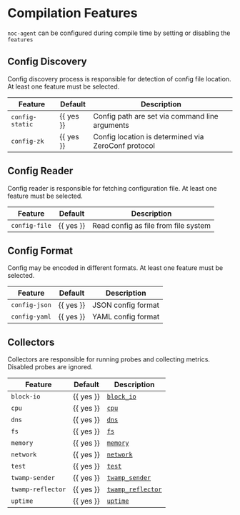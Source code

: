# Compilation Features

`noc-agent` can be configured during compile time by setting or disabling
the `features`

## Config Discovery

Config discovery process is responsible for detection of config file location.
At least one feature must be selected.

| Feature         | Default   | Description                                         |
| --------------- | --------- | --------------------------------------------------- |
| `config-static` | {{ yes }} | Config path are set via command line arguments      |
| `config-zk`     | {{ yes }} | Config location is determined via ZeroConf protocol |

## Config Reader

Config reader is responsible for fetching configuration file.
At least one feature must be selected.

| Feature       | Default   | Description                          |
| ------------- | --------- | ------------------------------------ |
| `config-file` | {{ yes }} | Read config as file from file system |

## Config Format

Config may be encoded in different formats. At least one feature must be selected.

| Feature       | Default   | Description        |
| ------------- | --------- | ------------------ |
| `config-json` | {{ yes }} | JSON config format |
| `config-yaml` | {{ yes }} | YAML config format |

## Collectors

Collectors are responsible for running probes and collecting metrics.
Disabled probes are ignored.

| Feature           | Default   | Description                                        |
| ----------------- | --------- | -------------------------------------------------- |
| `block-io`        | {{ yes }} | [`block_io`](collectors/block_io.md)               |
| `cpu`             | {{ yes }} | [`cpu`](collectors/cpu.md)                         |
| `dns`             | {{ yes }} | [`dns`](collectors/dns.md)                         |
| `fs`              | {{ yes }} | [`fs`](collectors/fs.md)                           |
| `memory`          | {{ yes }} | [`memory`](collectors/memory.md)                   |
| `network`         | {{ yes }} | [`network`](collectors/network.md)                 |
| `test`            | {{ yes }} | [`test`](collectors/test.md)                       |
| `twamp-sender`    | {{ yes }} | [`twamp_sender`](collectors/twamp_sender.md)       |
| `twamp-reflector` | {{ yes }} | [`twamp_reflector`](collectors/twamp_reflector.md) |
| `uptime`          | {{ yes }} | [`uptime`](collectors/uptime.md)                   |

